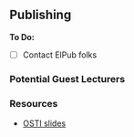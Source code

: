 ## Publishing

**To Do:**  
- [ ] Contact ElPub folks

### Potential Guest Lecturers

### Resources

- [OSTI slides](../osti/MainLectures/Lecture3-Publishing.pdf)